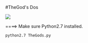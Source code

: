 #TheGod's Dos

![](https://i.pinimg.com/originals/ac/9f/3b/ac9f3b70028fbffaf13190a8ac2f634e.gif)

====> Make sure Python2.7 installed.

    python2.7 TheGods.py
